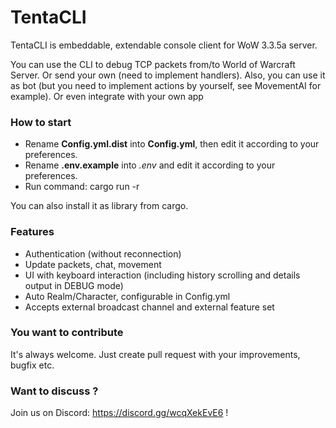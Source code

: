 # TentaCLI
TentaCLI is embeddable, extendable console client for WoW 3.3.5a server.

You can use the CLI to debug TCP packets from/to World of Warcraft Server. Or send your own (need to implement handlers).
Also, you can use it as bot (but you need to implement actions by yourself, see MovementAI for example).
Or even integrate with your own app

### How to start
+ Rename **Config.yml.dist** into **Config.yml**, then edit it according to your preferences.
+ Rename **.env.example** into *.env* and edit it according to your preferences.
+ Run command: cargo run -r

You can also install it as library from cargo.

### Features
+ Authentication (without reconnection)
+ Update packets, chat, movement
+ UI with keyboard interaction (including history scrolling and details output in DEBUG mode)
+ Auto Realm/Character, configurable in Config.yml
+ Accepts external broadcast channel and external feature set

### You want to contribute
It's always welcome. Just create pull request with your improvements, bugfix etc.

### Want to discuss ?
Join us on Discord: https://discord.gg/wcqXekEvE6 !